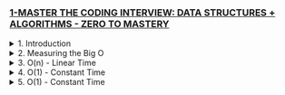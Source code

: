 ### [1-MASTER THE CODING INTERVIEW: DATA STRUCTURES + ALGORITHMS - ZERO TO MASTERY](/courses/ds/1.md)

<details>
  <summary>1. Introduction </summary>

<img width="1089" alt="image" src="https://github.com/omeatai/My-Tutorials/assets/32337103/7f5ca60c-29c8-4305-8efe-856328fe0b11">
<img width="1266" alt="image" src="https://github.com/omeatai/My-Tutorials/assets/32337103/c1a27b98-e0a5-465c-8315-67904460777c">

# #END </details>

<details>
  <summary>2. Measuring the Big O </summary>

<img width="1266" alt="image" src="https://github.com/omeatai/My-Tutorials/assets/32337103/dda2dee4-a8bd-4936-80b2-03c460f2205b">  

### Example 1: Measuring the Big O

```js
const nemo = ['nemo'];

function findNemo(array) {
  for (let i = 0; i < array.length; i++) {
    if (array[i] === 'nemo') {
      console.log('Found NEMO!');
    }
  }
}

findNemo(nemo);
```

<img width="1266" alt="image" src="https://github.com/omeatai/My-Tutorials/assets/32337103/2c40ecbb-8a35-492a-a9ea-b83f2c691341">

### Example 2: Big O and Scalabnility

```js
const nemo = ['nemo'];

function findNemo(array) {
  for (let i = 0; i < array.length; i++) {
    if (array[i] === 'nemo') {
      console.log('Found NEMO!');
    }
  }
}

function findNemo2(array) {
  let t0 = performance.now();
  for (let i = 0; i < array.length; i++) {
    if (array[i] === 'nemo') {
      console.log('Found NEMO!');
    }
  }
  let t1 = performance.now();
  console.log('Call to find Nemo took ' + (t1 - t0) + ' milliseconds');
}

findNemo2(nemo); 
```

<img width="1266" alt="image" src="https://github.com/omeatai/My-Tutorials/assets/32337103/3cc3cc12-9d4a-4dd1-bb4d-d0edea9e631a">

### Example 3:

```js
const nemo = ['nemo'];

const large = new Array(1000).fill('nemo');

function findNemo(array) {
  for (let i = 0; i < array.length; i++) {
    if (array[i] === 'nemo') {
      console.log('Found NEMO!');
    }
  }
}

function findNemo2(array) {
  let t0 = performance.now();
  for (let i = 0; i < array.length; i++) {
    if (array[i] === 'nemo') {
      console.log('Found NEMO!');
    }
  }
  let t1 = performance.now();
  console.log('Call to find Nemo took ' + (t1 - t0) + ' milliseconds');
}

findNemo2(large); 
```

<img width="1266" alt="image" src="https://github.com/omeatai/My-Tutorials/assets/32337103/7530a16e-44f7-4ded-8671-734a2cedd0c6">

# #END </details>

<details>
  <summary>3. O(n) - Linear Time </summary>

# O(n)

### Example 1:

```js
const nemo = ['nemo'];

const large = new Array(5).fill('nemo');

function findNemo(array) {
  let count = 0;
  for (let i = 0; i < array.length; i++) {
    if (array[i] === 'nemo') {
      console.log('Found NEMO!');
    }
    count += 1;
  }
  console.log(`O(${count})`)
}

findNemo(large); // O(n) ----> Linear Time
```

<img width="1266" alt="image" src="https://github.com/omeatai/My-Tutorials/assets/32337103/4d49bd0d-69f6-4dc6-acb7-8eb1e194448b">

### Example 2:

```js
// What is the Big O of the below function? (Hint, you may want to go line by line)
function funChallenge(input) {
  let a = 10; // O(1)
  a = 50 + 3; // O(1)

  for (let i = 0; i < input.length; i++) { // O(n)
    anotherFunction(); // O(n)
    let stranger = true; // O(n)
    a++; // O(n)
  }
  return a; // O(1)
}

function anotherFunction() {
  return 60 + 5;
}

console.log(funChallenge([1, 2, 3, 4, 5])) // O(3 + 4n) ---> O(n)
```

<img width="1316" alt="image" src="https://github.com/omeatai/My-Tutorials/assets/32337103/f1e8e60b-548f-4d0d-aac2-1ec992d5a533">


# #END </details>

<details>
  <summary>4. O(1) - Constant Time </summary>

# O(1)

### Example 1:

```js
const boxes = [0, 1, 2, 3, 4, 5];

function logFirstTwoBoxes(boxes) {
  console.log(boxes[0]); // 0(1)
  console.log(boxes[1]); // 0(1)
}

logFirstTwoBoxes(boxes)  // O(1) ----> Constant Time
```

<img width="1316" alt="image" src="https://github.com/omeatai/My-Tutorials/assets/32337103/0b9d7f2d-d4d4-4934-8b75-40943d0951ac">

# #END </details>

<details>
  <summary>5. O(1) - Constant Time </summary>

# O(1)

```js

```

```js

```

```js

```

```js

```

```js

```

```js

```

```js

```

```js

```

# #END </details>
